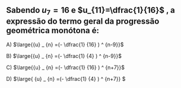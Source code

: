 ## Sabendo $u_7=16$ e $u_{11}=\dfrac{1}{16}$ , a expressão do termo geral da progressão geométrica monótona é:
A) $\large{{u} _ {n} =(- \dfrac{1}  {16} ) ^ {n-9}}$

B) $\large{{u} _ {n} =(- \dfrac{1} {4} ) ^ {n-9}}$

C) $\large{{u} _ {n} =(- \dfrac{1} {16} ) ^ {n+7}}$

D) $\large{ {u} _ {n} =(- \dfrac{1} {4} ) ^ {n+7}} $